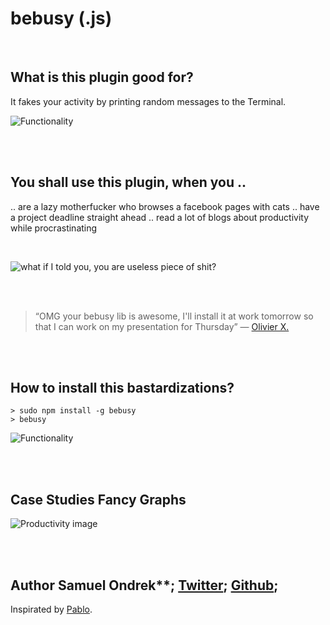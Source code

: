 # bebusy (.js)

<br/>

## What is this plugin good for?

It fakes your activity by printing random messages to the Terminal.

![Functionality](https://rawgit.com/ondrek/bebusy.js/master/graphs/functionality.gif)

<br/><br/>

## You shall use this plugin, when you ..
 .. are a lazy motherfucker who browses a facebook pages with cats
 .. have a project deadline straight ahead
 .. read a lot of blogs about productivity while procrastinating

<br/>

![what if I told you, you are useless piece of shit?](https://rawgit.com/ondrek/bebusy.js/master/graphs/morpheus.jpg?2)

<br/><br/>

 > “OMG your bebusy lib is awesome,
 > I'll install it at work tomorrow so that I can work on my presentation for Thursday”
 > — [Olivier X.](https://twitter.com/OCombe/status/526493222554857472)

<br/><br/>

## How to install this bastardizations?

    > sudo npm install -g bebusy
    > bebusy

![Functionality](https://rawgit.com/ondrek/bebusy.js/master/graphs/gollum.jpg)


<br/><br/>

## Case Studies Fancy Graphs

![Productivity image](https://rawgit.com/ondrek/bebusy.js/master/graphs/productivity-2.png)

<br/><br/>

## Author Samuel Ondrek**; [Twitter](https://twitter.com/ondrek "Follow ma men on Twitter"); [Github](https://github.com/ondrek "Follow ma men on Github");

Inspirated by [Pablo](https://twitter.com/Puigcerber).
